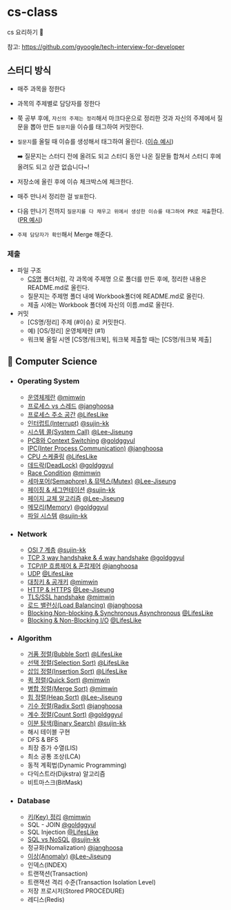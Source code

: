 # cs-class
cs 요리하기 🥣

참고: https://github.com/gyoogle/tech-interview-for-developer

## 스터디 방식
- 매주 과목을 정한다
- 과목의 주제별로 담당자를 정한다
- 쭉 공부 후에, `자신의 주제는 정리`해서 마크다운으로 정리한 것과 자신의 주제에서 질문을 뽑아 만든 `질문지`을 이슈를 태그하여 커밋한다.
- `질문지`를 올릴 때 이슈를 생성해서 태그하여 올린다. ([이슈 예시](https://github.com/KUkingClass/cs-class/issues/2))

  ➡️ 질문지는 스터디 전에 올려도 되고 스터디 동안 나온 질문들 합쳐서 스터디 후에 올려도 되고 상관 없습니다~!

- 저장소에 올린 후에 이슈 체크박스에 체크한다.
- 매주 만나서 정리한 걸 `발표`한다.
- 다음 만나기 전까지 `질문지를 다 채우고 위에서 생성한 이슈를 태그하여 PR로 제출`한다. ([PR 예시](https://github.com/KUkingClass/cs-class/pull/3))
- `주제 담당자가 확인`해서 Merge 해준다.

### 제출
- 파일 구조
  - [CS명](https://github.com/KUkingClass/cs-class/tree/main/CS%EB%AA%85) 폴더처럼, 각 과목에 주제명 으로 폴더를 만든 후에, 정리한 내용은 README.md로 올린다.
  - 질문지는 주제명 폴더 내에 Workbook폴더에 README.md로 올린다.
  - 제출 시에는 Workbook 폴더에 자신의 이름.md로 올린다.
- 커밋 
  - [CS명/정리] 주제 (#이슈) 로 커밋한다.
  - 예) [OS/정리] 운영체제란 (#1)
  - 워크북 올릴 시엔 [CS명/워크북], 워크북 제출할 때는 [CS명/워크북 제출]
  
## 📌 Computer Science

- ### Operating System
  - [운영체제란](https://github.com/KUkingClass/cs-class/tree/main/Operating%20System/%EC%9A%B4%EC%98%81%EC%B2%B4%EC%A0%9C%EB%9E%80) [@mimwin](https://github.com/mimwin)
  - [프로세스 vs 스레드](https://github.com/KUkingClass/cs-class/tree/main/Operating%20System/%ED%94%84%EB%A1%9C%EC%84%B8%EC%8A%A4%20vs%20%EC%8A%A4%EB%A0%88%EB%93%9C) [@janghoosa](https://github.com/janghoosa)
  - [프로세스 주소 공간](https://github.com/KUkingClass/cs-class/tree/main/Operating%20System/%ED%94%84%EB%A1%9C%EC%84%B8%EC%8A%A4%20%EC%A3%BC%EC%86%8C%20%EA%B3%B5%EA%B0%84) [@LifesLike](https://github.com/LifesLike)
  - [인터럽트(Interrupt)](https://github.com/KUkingClass/cs-class/tree/main/Operating%20System/%EC%9D%B8%ED%84%B0%EB%9F%BD%ED%8A%B8) [@sujin-kk](https://github.com/sujin-kk)
  - [시스템 콜(System Call)](https://github.com/KUkingClass/cs-class/tree/main/Operating%20System/%EC%8B%9C%EC%8A%A4%ED%85%9C%20%EC%BD%9C) [@Lee-Jiseung](https://github.com/Lee-Jiseung)
  - [PCB와 Context Switching](https://github.com/KUkingClass/cs-class/tree/main/Operating%20System/PCB%20%26%20Context%20Switching) [@goldggyul](https://github.com/goldggyul)
  - [IPC(Inter Process Communication)](https://github.com/KUkingClass/cs-class/tree/main/Operating%20System/IPC) [@janghoosa](https://github.com/janghoosa)
  - [CPU 스케줄링](https://github.com/KUkingClass/cs-class/tree/main/Operating%20System/CPU%20스케줄링) [@LifesLike](https://github.com/LifesLike)
  - [데드락(DeadLock)](https://github.com/KUkingClass/cs-class/tree/main/Operating%20System/%EB%8D%B0%EB%93%9C%EB%9D%BD) [@goldggyul](https://github.com/goldggyul)
  - [Race Condition](https://github.com/KUkingClass/cs-class/tree/main/Operating%20System/Race%20Condition) [@mimwin](https://github.com/mimwin)
  - [세마포어(Semaphore) & 뮤텍스(Mutex)](https://github.com/KUkingClass/cs-class/tree/main/Operating%20System/%EC%84%B8%EB%A7%88%ED%8F%AC%EC%96%B4(Semaphore)%20%26%20%EB%AE%A4%ED%85%8D%EC%8A%A4(Mutex)) [@Lee-Jiseung](https://github.com/Lee-Jiseung)
  - [페이징 & 세그먼테이션](https://github.com/KUkingClass/cs-class/tree/main/Operating%20System/%ED%8E%98%EC%9D%B4%EC%A7%95%20%26%20%EC%84%B8%EA%B7%B8%EB%A8%BC%ED%85%8C%EC%9D%B4%EC%85%98) [@sujin-kk](https://github.com/sujin-kk)
  - [페이지 교체 알고리즘](https://github.com/KUkingClass/cs-class/tree/main/Operating%20System/%ED%8E%98%EC%9D%B4%EC%A7%80%20%EA%B5%90%EC%B2%B4%20%EC%95%8C%EA%B3%A0%EB%A6%AC%EC%A6%98) [@Lee-Jiseung](https://github.com/Lee-Jiseung)
  - [메모리(Memory)](https://github.com/KUkingClass/cs-class/tree/main/Operating%20System/%EB%A9%94%EB%AA%A8%EB%A6%AC) [@goldggyul](https://github.com/goldggyul)
  - [파일 시스템](https://github.com/KUkingClass/cs-class/tree/main/Operating%20System/%ED%8C%8C%EC%9D%BC%EC%8B%9C%EC%8A%A4%ED%85%9C) [@sujin-kk](https://github.com/sujin-kk)

- ### Network
  - [OSI 7 계층](https://github.com/KUkingClass/cs-class/tree/main/Network/OSI7%EA%B3%84%EC%B8%B5) [@sujin-kk](https://github.com/sujin-kk)
  - [TCP 3 way handshake & 4 way handshake](https://github.com/KUkingClass/cs-class/tree/main/Network/TCP%203%20way%20handshake%20%26%204%20way%20handshake) [@goldggyul](https://github.com/goldggyul)
  - [TCP/IP 흐름제어 & 혼잡제어](https://github.com/KUkingClass/cs-class/tree/main/Network/TCP:IP%20%ED%9D%90%EB%A6%84%EC%A0%9C%EC%96%B4%20%26%20%ED%98%BC%EC%9E%A1%EC%A0%9C%EC%96%B4) [@janghoosa](https://github.com/janghoosa)
  - [UDP](https://github.com/KUkingClass/cs-class/tree/main/Network/UDP) [@LifesLike](https://github.com/LifesLike)
  - [대칭키 & 공개키](https://github.com/KUkingClass/cs-class/tree/main/Network/%EB%8C%80%EC%B9%AD%ED%82%A4%20%26%20%EA%B3%B5%EA%B0%9C%ED%82%A4) [@mimwin](https://github.com/mimwin)
  - [HTTP & HTTPS](https://github.com/KUkingClass/cs-class/tree/main/Network/HTTP%20%26%20HTTPS) [@Lee-Jiseung](https://github.com/Lee-Jiseung)
  - [TLS/SSL handshake](https://github.com/KUkingClass/cs-class/tree/main/Network/TLS%20%26%20SSL%20HandShake) [@mimwin](https://github.com/mimwin)
  - [로드 밸런싱(Load Balancing)](https://github.com/KUkingClass/cs-class/tree/main/Network/%EB%A1%9C%EB%93%9C%20%EB%B0%B8%EB%9F%B0%EC%8B%B1(Load%20Balancing)) [@janghoosa](https://github.com/janghoosa)
  - [Blocking,Non-blocking & Synchronous,Asynchronous](https://github.com/KUkingClass/cs-class/tree/main/Network/Blocking%2C%20Non-Blocking#blocking-non-blocking) [@LifesLike](https://github.com/LifesLike)
  - [Blocking & Non-Blocking I/O](https://github.com/KUkingClass/cs-class/tree/main/Network/Blocking%2C%20Non-Blocking#blocking-io-vs-non-blocking-io) [@LifesLike](https://github.com/LifesLike)
  

- ### Algorithm
  - [거품 정렬(Bubble Sort)](https://github.com/KUkingClass/cs-class/tree/main/Algorithm/%EA%B1%B0%ED%92%88%20%26%20%EC%84%A0%ED%83%9D%20%26%20%EC%82%BD%EC%9E%85%EC%A0%95%EB%A0%AC) [@LifesLike](https://github.com/LifesLike)
  - [선택 정렬(Selection Sort)](https://github.com/KUkingClass/cs-class/tree/main/Algorithm/%EA%B1%B0%ED%92%88%20%26%20%EC%84%A0%ED%83%9D%20%26%20%EC%82%BD%EC%9E%85%EC%A0%95%EB%A0%AC) [@LifesLike](https://github.com/LifesLike)
  - [삽입 정렬(Insertion Sort)](https://github.com/KUkingClass/cs-class/tree/main/Algorithm/%EA%B1%B0%ED%92%88%20%26%20%EC%84%A0%ED%83%9D%20%26%20%EC%82%BD%EC%9E%85%EC%A0%95%EB%A0%AC) [@LifesLike](https://github.com/LifesLike)
  - [퀵 정렬(Quick Sort)](https://github.com/KUkingClass/cs-class/tree/main/Algorithm/%ED%80%B5%EC%A0%95%EB%A0%AC%20%26%20%EB%B3%91%ED%95%A9%EC%A0%95%EB%A0%AC#%ED%80%B5-%EC%A0%95%EB%A0%ACquick-sort) [@mimwin](https://github.com/mimwin)
  - [병합 정렬(Merge Sort)](https://github.com/KUkingClass/cs-class/tree/main/Algorithm/%ED%80%B5%EC%A0%95%EB%A0%AC%20%26%20%EB%B3%91%ED%95%A9%EC%A0%95%EB%A0%AC#%EB%B3%91%ED%95%A9-%EC%A0%95%EB%A0%ACmerge-sort) [@mimwin](https://github.com/mimwin)
  - [힙 정렬(Heap Sort)](https://github.com/KUkingClass/cs-class/tree/main/Algorithm/%ED%9E%99%20%EC%A0%95%EB%A0%AC(Heap%20Sort)) [@Lee-Jiseung](https://github.com/Lee-Jiseung)
  - [기수 정렬(Radix Sort)](https://github.com/KUkingClass/cs-class/tree/main/Algorithm/%EA%B8%B0%EC%88%98%20%EC%A0%95%EB%A0%AC(Radix%20Sort)) [@janghoosa](https://github.com/janghoosa)
  - [계수 정렬(Count Sort)](https://github.com/KUkingClass/cs-class/tree/main/Algorithm/%EA%B3%84%EC%88%98%20%EC%A0%95%EB%A0%AC(Count%20Sort)) [@goldggyul](https://github.com/goldggyul)
  - [이분 탐색(Binary Search)](https://github.com/KUkingClass/cs-class/blob/main/Algorithm/%EC%9D%B4%EB%B6%84%ED%83%90%EC%83%89(Binary%20Search)/README.md) [@sujin-kk](https://github.com/sujin-kk)
  - 해시 테이블 구현 
  - DFS & BFS
  - 최장 증가 수열(LIS)
  - 최소 공통 조상(LCA)
  - 동적 계획법(Dynamic Programming)
  - 다익스트라(Dijkstra) 알고리즘
  - 비트마스크(BitMask)

- ### Database
  - [키(Key) 정리](https://github.com/KUkingClass/cs-class/tree/main/Database/%ED%82%A4) [@mimwin](https://github.com/mimwin)
  - SQL - JOIN [@goldggyul](https://github.com/goldggyul)
  - SQL Injection [@LifesLike](https://github.com/LifesLike)
  - [SQL vs NoSQL](https://github.com/KUkingClass/cs-class/tree/main/Database/NoSQL) [@sujin-kk](https://github.com/sujin-kk)
  - 정규화(Nomalization) [@janghoosa](https://github.com/janghoosa)
  - [이상(Anomaly)](https://github.com/KUkingClass/cs-class/tree/main/Database/%EC%9D%B4%EC%83%81(Anomaly)) [@Lee-Jiseung](https://github.com/Lee-Jiseung)
  - 인덱스(INDEX)
  - 트랜잭션(Transaction)
  - 트랜잭션 격리 수준(Transaction Isolation Level)
  - 저장 프로시저(Stored PROCEDURE)
  - 레디스(Redis)
